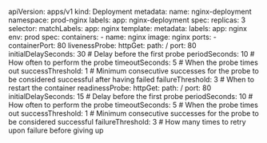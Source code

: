 apiVersion: apps/v1
kind: Deployment
metadata:
  name: nginx-deployment
  namespace: prod-nginx
  labels:
    app: nginx-deployment
spec:
  replicas: 3
  selector:
    matchLabels:
      app: nginx
  template:
    metadata:
      labels:
        app: nginx
        env: prod
    spec:
      containers:
      - name: nginx
        image: nginx
        ports:
        - containerPort: 80
        livenessProbe:
          httpGet:
            path: /
            port: 80
          initialDelaySeconds: 30  # Delay before the first probe
          periodSeconds: 10        # How often to perform the probe
          timeoutSeconds: 5        # When the probe times out
          successThreshold: 1      # Minimum consecutive successes for the probe to be considered successful after having failed
          failureThreshold: 3      # When to restart the container
        readinessProbe:
          httpGet:
            path: /
            port: 80
          initialDelaySeconds: 15  # Delay before the first probe
          periodSeconds: 10        # How often to perform the probe
          timeoutSeconds: 5        # When the probe times out
          successThreshold: 1      # Minimum consecutive successes for the probe to be considered successful
          failureThreshold: 3      # How many times to retry upon failure before giving up
